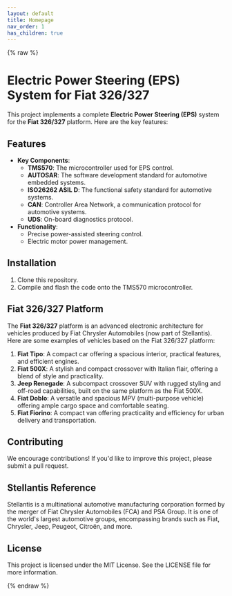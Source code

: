```yaml
---
layout: default
title: Homepage
nav_order: 1
has_children: true
---
```

{% raw %}
# Electric Power Steering (EPS) System for Fiat 326/327

This project implements a complete **Electric Power Steering (EPS)** system for the **Fiat 326/327** platform. Here are the key features:

## Features
- **Key Components**:
  - **TMS570**: The microcontroller used for EPS control.
  - **AUTOSAR**: The software development standard for automotive embedded systems.
  - **ISO26262 ASIL D**: The functional safety standard for automotive systems.
  - **CAN**: Controller Area Network, a communication protocol for automotive systems.
  - **UDS**: On-board diagnostics protocol.
- **Functionality**:
  - Precise power-assisted steering control.
  - Electric motor power management.

## Installation
1. Clone this repository.
2. Compile and flash the code onto the TMS570 microcontroller.

## Fiat 326/327 Platform
The **Fiat 326/327** platform is an advanced electronic architecture for vehicles produced by Fiat Chrysler Automobiles (now part of Stellantis). Here are some examples of vehicles based on the Fiat 326/327 platform:

1. **Fiat Tipo**: A compact car offering a spacious interior, practical features, and efficient engines.
2. **Fiat 500X**: A stylish and compact crossover with Italian flair, offering a blend of style and practicality.
3. **Jeep Renegade**: A subcompact crossover SUV with rugged styling and off-road capabilities, built on the same platform as the Fiat 500X.
4. **Fiat Doblo**: A versatile and spacious MPV (multi-purpose vehicle) offering ample cargo space and comfortable seating.
5. **Fiat Fiorino**: A compact van offering practicality and efficiency for urban delivery and transportation.

## Contributing
We encourage contributions! If you'd like to improve this project, please submit a pull request.

## Stellantis Reference
Stellantis is a multinational automotive manufacturing corporation formed by the merger of Fiat Chrysler Automobiles (FCA) and PSA Group. It is one of the world's largest automotive groups, encompassing brands such as Fiat, Chrysler, Jeep, Peugeot, Citroën, and more.

## License
This project is licensed under the MIT License. See the LICENSE file for more information.

{% endraw %}
